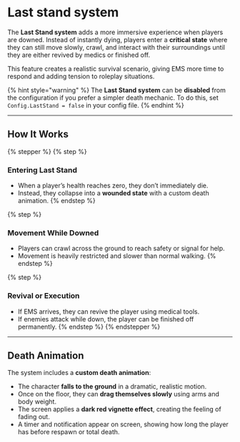 # Last stand system

The **Last Stand system** adds a more immersive experience when players are downed. Instead of instantly dying, players enter a **critical state** where they can still move slowly, crawl, and interact with their surroundings until they are either revived by medics or finished off.

This feature creates a realistic survival scenario, giving EMS more time to respond and adding tension to roleplay situations.

{% hint style="warning" %}
The **Last Stand system** can be **disabled** from the configuration if you prefer a simpler death mechanic. To do this, set `Config.LastStand = false` in your config file.
{% endhint %}

***

## How It Works

{% stepper %}
{% step %}
### Entering Last Stand

* When a player’s health reaches zero, they don’t immediately die.
* Instead, they collapse into a **wounded state** with a custom death animation.
{% endstep %}

{% step %}
### Movement While Downed

* Players can crawl across the ground to reach safety or signal for help.
* Movement is heavily restricted and slower than normal walking.
{% endstep %}

{% step %}
### Revival or Execution

* If EMS arrives, they can revive the player using medical tools.
* If enemies attack while down, the player can be finished off permanently.
{% endstep %}
{% endstepper %}

***

## Death Animation

The system includes a **custom death animation**:

* The character **falls to the ground** in a dramatic, realistic motion.
* Once on the floor, they can **drag themselves slowly** using arms and body weight.
* The screen applies a **dark red vignette effect**, creating the feeling of fading out.
* A timer and notification appear on screen, showing how long the player has before respawn or total death.
